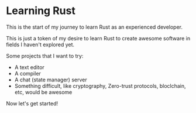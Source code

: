 # Learning Rust

This is the start of my journey to learn Rust as an experienced developer.

This is just a token of my desire to learn Rust to create awesome software in fields I haven't explored yet.

Some projects that I want to try:

- A text editor
- A compiler
- A chat (state manager) server
- Something difficult, like cryptography, Zero-trust protocols, bloclchain, etc, would be awesome

Now let's get started!

